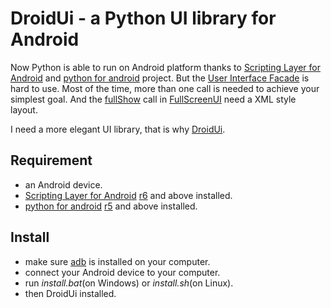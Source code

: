 # DroidUi - a Python UI library for Android

Now Python is able to run on Android platform thanks to
[Scripting Layer for Android](https://code.google.com/p/android-scripting/)
and [python for android](https://code.google.com/p/python-for-android/)
project. But the [User Interface Facade](http://www.mithril.com.au/android/doc/UiFacade.html)
is hard to use. Most of the time, more than one call is needed to
achieve your simplest goal. And the 
[fullShow](https://code.google.com/p/android-scripting/wiki/ApiReference#fullShow)
call in [FullScreenUI](https://code.google.com/p/android-scripting/wiki/FullScreenUI)
need a XML style layout.

I need a more elegant UI library, that is why [DroidUi](http://iptux.github.com/DroidUi/).


Requirement
-----------

* an Android device.
* [Scripting Layer for Android](https://code.google.com/p/android-scripting/) [r6](https://code.google.com/p/android-scripting/downloads/detail?name=sl4a_r6.apk) and above installed.
* [python for android](https://code.google.com/p/python-for-android/) [r5](https://code.google.com/p/python-for-android/downloads/detail?name=PythonForAndroid_r5.apk) and above installed.


Install
-------

* make sure [adb](http://developer.android.com/tools/help/adb.html) is installed on your computer.
* connect your Android device to your computer.
* run _install.bat_(on Windows) or _install.sh_(on Linux).
* then DroidUi installed.
